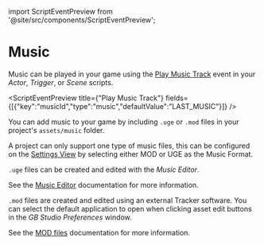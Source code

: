 import ScriptEventPreview from '@site/src/components/ScriptEventPreview';

# Music

Music can be played in your game using the [Play Music Track](/docs/scripting/#music-events) event in your *Actor*, *Trigger*, or *Scene* scripts.

<ScriptEventPreview title={"Play Music Track"} fields={[{"key":"musicId","type":"music","defaultValue":"LAST_MUSIC"}]} />

You can add music to your game by including `.uge` or `.mod` files in your project's `assets/music` folder.

A project can only support one type of music files, this can be configured on the [Settings View](/docs/settings/#music-driver) by selecting either MOD or UGE as the Music Format.

`.uge` files can be created and edited with the _Music Editor_. 

See the [Music Editor](/docs/assets/music/music-editor) documentation for more information.

`.mod` files are created and edited using an external Tracker software. You can select the default application to open when clicking asset edit buttons in the _GB Studio Preferences_ window.

See the [MOD files](/docs/assets/music/music-mod) documentation for more information.